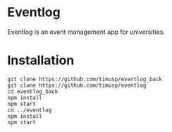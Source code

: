 # Eventlog

Eventlog is an event management app for universities.

# Installation

    git clone https://github.com/timusp/eventlog_back
    git clone https://github.com/timusp/eventlog
    cd eventlog_back
    npm install
    npm start
    cd ../eventlog
    npm install
    npm start
